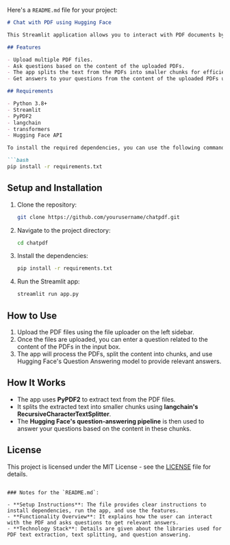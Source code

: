 Here's a `README.md` file for your project:

```markdown
# Chat with PDF using Hugging Face

This Streamlit application allows you to interact with PDF documents by asking questions and getting answers based on the content of the uploaded PDFs. The app extracts the text from the PDFs, splits it into manageable chunks, and uses Hugging Face's Question Answering pipeline to provide answers based on the content of the documents.

## Features

- Upload multiple PDF files.
- Ask questions based on the content of the uploaded PDFs.
- The app splits the text from the PDFs into smaller chunks for efficient question answering.
- Get answers to your questions from the content of the uploaded PDFs using Hugging Face's QA pipeline.

## Requirements

- Python 3.8+
- Streamlit
- PyPDF2
- langchain
- transformers
- Hugging Face API

To install the required dependencies, you can use the following command:

```bash
pip install -r requirements.txt
```

## Setup and Installation

1. Clone the repository:

   ```bash
   git clone https://github.com/yourusername/chatpdf.git
   ```

2. Navigate to the project directory:

   ```bash
   cd chatpdf
   ```

3. Install the dependencies:

   ```bash
   pip install -r requirements.txt
   ```

4. Run the Streamlit app:

   ```bash
   streamlit run app.py
   ```

## How to Use

1. Upload the PDF files using the file uploader on the left sidebar.
2. Once the files are uploaded, you can enter a question related to the content of the PDFs in the input box.
3. The app will process the PDFs, split the content into chunks, and use Hugging Face's Question Answering model to provide relevant answers.

## How It Works

- The app uses **PyPDF2** to extract text from the PDF files.
- It splits the extracted text into smaller chunks using **langchain's RecursiveCharacterTextSplitter**.
- The **Hugging Face's question-answering pipeline** is then used to answer your questions based on the content in these chunks.

## License

This project is licensed under the MIT License - see the [LICENSE](LICENSE) file for details.
```

### Notes for the `README.md`:

- **Setup Instructions**: The file provides clear instructions to install dependencies, run the app, and use the features.
- **Functionality Overview**: It explains how the user can interact with the PDF and asks questions to get relevant answers.
- **Technology Stack**: Details are given about the libraries used for PDF text extraction, text splitting, and question answering.
